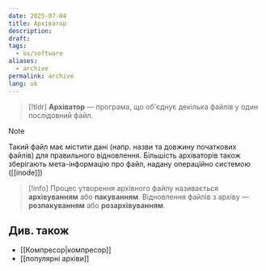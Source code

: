 ```yaml
---
date: 2025-07-04
title: Архіватор
description: 
draft: 
tags:
  - os/software
aliases:
  - archive
permalink: archive
lang: uk
---
```


> [!tldr]
> **Архіватор** — програма, що об'єднує декілька файлів у один послідовний файл.

> [!note]
> Такий файл має містити дані (напр. назви та довжину початкових файлів) для правильного відновлення. Більшість архіваторів також зберігають мета-інформацію про файл, надану операційно системою ([[inode]])

> [!info] Процес утворення архівного файлу називається **архівуванням** або **пакуванням**. Відновлення файлів з архіву — **розпакуванням** або **розархівуванням**.

## Див. також

- [[Компресор|компресор]]
- [[популярні архіви]]